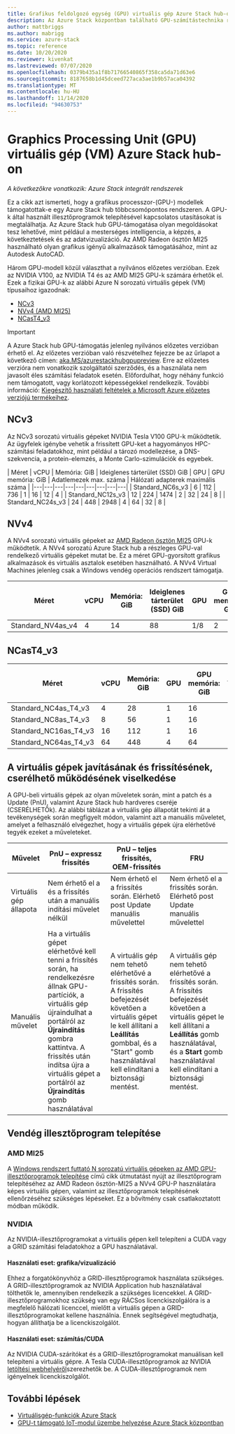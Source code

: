 ```yaml
---
title: Grafikus feldolgozó egység (GPU) virtuális gép Azure Stack hub-on
description: Az Azure Stack központban található GPU-számítástechnika referenciája.
author: mattbriggs
ms.author: mabrigg
ms.service: azure-stack
ms.topic: reference
ms.date: 10/20/2020
ms.reviewer: kivenkat
ms.lastreviewed: 07/07/2020
ms.openlocfilehash: 0379b435a1f8b71766540865f358ca5da71d63e6
ms.sourcegitcommit: 8187658b1d45dceed727aca3ae1b9b57aca04392
ms.translationtype: MT
ms.contentlocale: hu-HU
ms.lasthandoff: 11/14/2020
ms.locfileid: "94630753"
---
```

# <a name="graphics-processing-unit-gpu-virtual-machine-vm-on-azure-stack-hub"></a>Graphics Processing Unit (GPU) virtuális gép (VM) Azure Stack hub-on

*A következőkre vonatkozik: Azure Stack integrált rendszerek*

Ez a cikk azt ismerteti, hogy a grafikus processzor-(GPU-) modellek támogatottak-e egy Azure Stack hub többcsomópontos rendszeren. A GPU-k által használt illesztőprogramok telepítésével kapcsolatos utasításokat is megtalálhatja. Az Azure Stack hub GPU-támogatása olyan megoldásokat tesz lehetővé, mint például a mesterséges intelligencia, a képzés, a következtetések és az adatvizualizáció. Az AMD Radeon ösztön MI25 használható olyan grafikus igényű alkalmazások támogatásához, mint az Autodesk AutoCAD.

Három GPU-modell közül választhat a nyilvános előzetes verzióban. Ezek az NVIDIA V100, az NVIDIA T4 és az AMD MI25 GPU-k számára érhetők el. Ezek a fizikai GPU-k az alábbi Azure N sorozatú virtuális gépek (VM) típusaihoz igazodnak:
- [NCv3](/azure/virtual-machines/ncv3-series)
- [NVv4 (AMD MI25)](/azure/virtual-machines/nvv4-series)
- [NCasT4_v3](/azure/virtual-machines/nct4-v3-series)

> [!IMPORTANT]  
> A Azure Stack hub GPU-támogatás jelenleg nyilvános előzetes verzióban érhető el. Az előzetes verzióban való részvételhez fejezze be az űrlapot a következő címen: [aka.MS/azurestackhubgpupreview](https://aka.ms/azurestackhubgpupreview).
> Erre az előzetes verzióra nem vonatkozik szolgáltatói szerződés, és a használata nem javasolt éles számítási feladatok esetén. Előfordulhat, hogy néhány funkció nem támogatott, vagy korlátozott képességekkel rendelkezik.
> További információ: [Kiegészítő használati feltételek a Microsoft Azure előzetes verziójú termékeihez](https://azure.microsoft.com/support/legal/preview-supplemental-terms/).

## <a name="ncv3"></a>NCv3

Az NCv3 sorozatú virtuális gépeket NVIDIA Tesla V100 GPU-k működtetik. Az ügyfelek igénybe vehetik a frissített GPU-ket a hagyományos HPC-számítási feladatokhoz, mint például a tározó modellezése, a DNS-szekvencia, a protein-elemzés, a Monte Carlo-szimulációk és egyebek. 

| Méret | vCPU | Memória: GiB | Ideiglenes tárterület (SSD) GiB | GPU | GPU memória: GiB | Adatlemezek max. száma | Hálózati adapterek maximális száma |
|---|---|---|---|---|---|---|---|---|
| Standard_NC6s_v3    | 6  | 112 | 736  | 1 | 16 | 12 | 4 |
| Standard_NC12s_v3   | 12 | 224 | 1474 | 2 | 32 | 24 | 8 |
| Standard_NC24s_v3   | 24 | 448 | 2948 | 4 | 64 | 32 | 8 |

## <a name="nvv4"></a>NVv4

A NVv4 sorozatú virtuális gépeket az [AMD Radeon ösztön MI25](https://www.amd.com/en/products/professional-graphics/instinct-MI25) GPU-k működtetik. A NVv4 sorozatú Azure Stack hub a részleges GPU-val rendelkező virtuális gépeket mutat be. Ez a méret GPU-gyorsított grafikus alkalmazások és virtuális asztalok esetében használható. A NVv4 Virtual Machines jelenleg csak a Windows vendég operációs rendszert támogatja. 

| Méret | vCPU | Memória: GiB | Ideiglenes tárterület (SSD) GiB | GPU | GPU memória: GiB | Adatlemezek max. száma | Hálózati adapterek maximális száma | 
| --- | --- | --- | --- | --- | --- | --- | --- |   
| Standard_NV4as_v4 |4 |14 |88 | 1/8 | 2 | 4 | 2 | 

## <a name="ncast4_v3"></a>NCasT4_v3

| Méret | vCPU | Memória: GiB | GPU | GPU memória: GiB | Adatlemezek max. száma | Hálózati adapterek maximális száma | 
| --- | --- | --- | --- | --- | --- | --- |
| Standard_NC4as_T4_v3 |4 |28 | 1 | 16 | 8 | 4 | 
| Standard_NC8as_T4_v3 |8 |56 | 1 | 16 | 16 | 8 | 
| Standard_NC16as_T4_v3 |16 |112 | 1 | 16 | 32 | 8 | 
| Standard_NC64as_T4_v3 |64 |448 | 4 | 64 | 32 | 8 |

## <a name="patch-and-update-fru-behavior-of-vms"></a>A virtuális gépek javításának és frissítésének, cserélhető működésének viselkedése 

A GPU-beli virtuális gépek az olyan műveletek során, mint a patch és a Update (PnU), valamint Azure Stack hub hardveres cseréje (CSERÉLHETŐk). Az alábbi táblázat a virtuális gép állapotát tekinti át a tevékenységek során megfigyelt módon, valamint azt a manuális műveletet, amelyet a felhasználó elvégezhet, hogy a virtuális gépek újra elérhetővé tegyék ezeket a műveleteket. 

| Művelet | PnU – expressz frissítés | PnU – teljes frissítés, OEM-frissítés | FRU | 
| --- | --- | --- | --- | 
| Virtuális gép állapota  | Nem érhető el a és a frissítés után a manuális indítási művelet nélkül | Nem érhető el a frissítés során. Elérhető post Update manuális művelettel | Nem érhető el a frissítés során. Elérhető post Update manuális művelettel| 
| Manuális művelet | Ha a virtuális gépet elérhetővé kell tenni a frissítés során, ha rendelkezésre állnak GPU-partíciók, a virtuális gép újraindulhat a portálról az **Újraindítás** gombra kattintva. A frissítés után indítsa újra a virtuális gépet a portálról az **Újraindítás** gomb használatával | A virtuális gép nem tehető elérhetővé a frissítés során. A frissítés befejezését követően a virtuális gépet le kell állítani a **Leállítás** gombbal, és a "Start" gomb használatával kell elindítani a biztonsági mentést. | A virtuális gép nem tehető elérhetővé a frissítés során. A frissítés befejezését követően a virtuális gépet le kell állítani a **Leállítás** gomb használatával, és a **Start** gomb használatával kell elindítani a biztonsági mentést.| 

## <a name="guest-driver-installation"></a>Vendég illesztőprogram telepítése

### <a name="amd-mi25"></a>AMD MI25

A [Windows rendszert futtató N sorozatú virtuális gépeken az AMD GPU-illesztőprogramok telepítése](/azure/virtual-machines/windows/n-series-amd-driver-setup) című cikk útmutatást nyújt az illesztőprogram telepítéséhez az AMD Radeon ösztön-MI25 a NVv4 GPU-P használatára képes virtuális gépen, valamint az illesztőprogramok telepítésének ellenőrzéséhez szükséges lépéseket. Ez a bővítmény csak csatlakoztatott módban működik.

### <a name="nvidia"></a>NVIDIA

Az NVIDIA-illesztőprogramokat a virtuális gépen kell telepíteni a CUDA vagy a GRID számítási feladatokhoz a GPU használatával.

#### <a name="use-case-graphicsvisualization"></a>Használati eset: grafika/vizualizáció

Ehhez a forgatókönyvhöz a GRID-illesztőprogramok használata szükséges. A GRID-illesztőprogramok az NVIDIA Application hub használatával tölthetők le, amennyiben rendelkezik a szükséges licencekkel. A GRID-illesztőprogramokhoz szükség van egy RÁCSos licenckiszolgálóra is a megfelelő hálózati licenccel, mielőtt a virtuális gépen a GRID-illesztőprogramokat kellene használnia. Ennek segítségével megtudhatja, hogyan állíthatja be a licenckiszolgálót.

#### <a name="use-case-computecuda"></a>Használati eset: számítás/CUDA

Az NVIDIA CUDA-szárítókat és a GRID-illesztőprogramokat manuálisan kell telepíteni a virtuális gépre. A Tesla CUDA-illesztőprogramok az NVIDIA [letöltési webhelyéről](https://www.nvidia.com/Download/index.aspx)szerezhetők be. A CUDA-illesztőprogramok nem igényelnek licenckiszolgálót.

## <a name="next-steps"></a>További lépések

- [Virtuálisgép-funkciók Azure Stack](azure-stack-vm-considerations.md)  
- [GPU-t támogató IoT-modul üzembe helyezése Azure Stack központban](gpu-deploy-sample-module.md)
